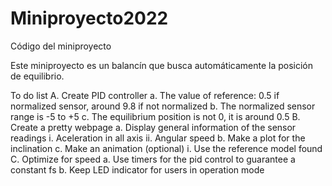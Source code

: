 # Miniproyecto2022
Código del miniproyecto

Este miniproyecto es un balancín que busca automáticamente la posición de equilibrio.

To do list
A. Create PID controller
	a. The value of reference: 0.5 if normalized sensor, around 9.8 if not normalized
	b. The normalized sensor range is -5 to +5
	c. The equilibrium position is not 0, it is around 0.5
B. Create a pretty webpage
	a. Display general information of the sensor readings
		i. Aceleration in all axis
		ii. Angular speed
	b. Make a plot for the inclination
	c. Make an animation (optional)
		i. Use the reference model found
C. Optimize for speed
	a. Use timers for the pid control to guarantee a constant fs
	b. Keep LED indicator for users in operation mode
